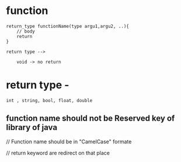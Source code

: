# function 

    return_type functionName(type argu1,argu2, ..){
        // body 
        return
    }

    return type --> 
    
        void -> no return 

# return type - 
    int , string, bool, float, double

## function name should not be Reserved key of library of java

// Function name should be in "CamelCase" formate 

// return keyword are redirect on that place